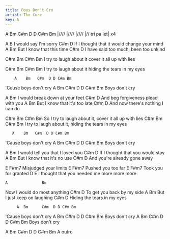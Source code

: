 ```yaml
---
title: Boys Don't Cry
artist: The Cure
key: A
---
```


A     Bm    C#m    D   D   C#m Bm 
|//// |//// |//// |//  tri pa  let| x4


A               B
I would say I'm sorry 
       C#m                   D
If I thought that it would change your mind 
 A               Bm
But I know that this time 
        C#m                 D
I have said too much, been too unkind 

C#m         Bm            C#m                   Bm
  I try to laugh about it cover it all up with lies 

C#m         Bm            C#m                     Bm
  I try to laugh about it hiding the tears in my eyes 

        A    Bm   C#m  D D C#m Bm
'Cause boys don't cry
 A    Bm   C#m  D D C#m Bm
Boys don't cry 

A                  Bm
I would break down at your feet 
    C#m              D
And beg forgiveness plead with you 
 A               Bm
But I know that it's too late 
    C#m                 D
And now there's nothing I can do 

C#m            Bm             C#m                   Bm
  So I try to laugh about it, cover it all up with lies 
C#m         Bm             C#m                     Bm
  I try to laugh about it, hiding the tears in my eyes 

       A    Bm   C#m  D D C#m Bm
'Cause boys don't cry
 A    Bm   C#m  D D C#m Bm
Boys don't cry 

A                 Bm
I would tell you that I loved you
C#m                D
If I thought that you would stay 
 A               Bm
But I know that it's no use 
     C#m            D
And you're already gone away 

E               F#m7
 Misjudged your limits 
E               F#m7
 Pushed you too far 
E             F#m7
 Took you for granted 
D                             E
 I thought that you needed me more more more

    A               Bm
Now I would do most anything 
   C#m                 D
To get you back by my side 
 A          Bm
But I just keep on laughing
C#m                     D
Hiding the tears in my eyes 


         A  Bm      C#m  D D C#m Bm
'Cause boys   don't cry
 A    Bm   C#m  D D C#m Bm
Boys don't cry 
A Bm           C#m  D D C#m Bm
     Boys don't cry 

A Bm C#m D D C#m Bm A
outro
